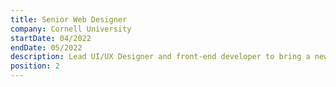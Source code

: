 ```yaml
---
title: Senior Web Designer
company: Cornell University
startDate: 04/2022
endDate: 05/2022
description: Lead UI/UX Designer and front-end developer to bring a new dimension of creative sophistication to the university's central web properties.
position: 2
---
```

